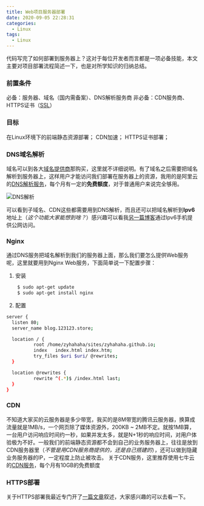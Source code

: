 ```yaml
---
title: Web项目服务器部署
date: 2020-09-05 22:28:31
categories:
  - Linux
tags: 
  - Linux
---
```


代码写完了如何部署到服务器上？这对于每位开发者而言都是一项必备技能，本文主要对项目部署流程简述一下，也是对所学知识的归纳总结。

### 前置条件
必备：服务器、域名（国内需备案）、DNS解析服务商
非必备：CDN服务商、HTTPS证书（[SSL](https://zyhahaha.github.io/ssl.html)）

### 目标
在Linux环境下的前端静态资源部署；
CDN加速；
HTTPS证书部署；

<!-- more -->

### DNS域名解析
域名可以到各大[域名提供商](https://wanwang.aliyun.com/)那购买，这里就不详细说明。有了域名之后需要把域名解析到服务器上，这样用户才能访问我们部署在服务器上的资源，我用的是阿里云的[DNS解析服务](https://dns.console.aliyun.com/#/pdns/dashboard)，每个月有一定的**免费额度**，对于普通用户来说完全够用。

![DNS解析](https://cdn.jsdelivr.net/gh/zyhahaha/assets@master/images/blog/server-deploy/server-deploy-dns.jpg)

可以看到子域名、CDN这些都需要用到DNS解析，而且还可以把域名解析到**Ipv6**地址上（*这个功能大家能想到啥？*）感兴趣可以看我[另一篇博客](https://blog.123123.store/linux-deploy.html)通过Ipv6手机提供公网访问。

### Nginx
通过DNS服务把域名解析到我们的服务器上面，那么我们要怎么提供Web服务呢，这里就要用到Nginx Web服务，下面简单说一下配置步骤：

1. 安装
``` bash
	$ sudo apt-get update
	$ sudo apt-get install nginx
```

2. 配置
``` bash
server {
  listen 80;
  server_name blog.123123.store;

  location / {
          root /home/zyhahaha/sites/zyhahaha.github.io;
          index   index.html index.htm;
          try_files $uri $uri/ @rewrites;
  }

  location @rewrites {
          rewrite ^(.*)$ /index.html last;
  }
}
```

### CDN
不知道大家买的云服务器是多少带宽，我买的是8M带宽的腾讯云服务器，换算成流量就是1MB/s，一个网页除了媒体资源外，200KB ~ 2MB不定。就按1MB算，一台用户访问响应时间约一秒，如果并发太多，就是N+1秒的响应时间，对用户体验极为不好。一般我们的前端静态资源都不会到自己的业务服务器上，往往是放到CDN服务器里（*不管是用CDN服务商提供的，还是自己搭建的*），还可以做到隐藏业务服务器的IP，一定程度上防止被攻击。
关于CDN服务，这里推荐使用七牛云的[CDN服务](https://portal.qiniu.com/cdn/overview)，每个月有10GB的免费额度

### HTTPS部署
关于HTTPS部署我最近专门开了[一篇文章](https://blog.123123.store/ssl.html)叙述，大家感兴趣的可以去看一下。
